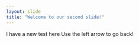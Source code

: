 ```yaml
---
layout: slide
title: "Welcome to our second slide!"
---
```

I have a new test here
Use the left arrow to go back!
